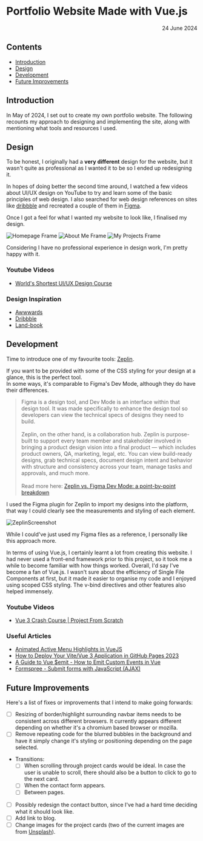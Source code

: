# Portfolio Website Made with Vue.js
<div align="right">24 June 2024</div>

## Contents

- [Introduction](#introduction)
- [Design](#design)
- [Development](#development)
- [Future Improvements](#future-improvements)

<a id="introduction"></a>
## Introduction

In May of 2024, I set out to create my own portfolio website. The following recounts my approach to designing and implementing the site, along with mentioning what tools and resources I used.

<a id="design"></a>
## Design

To be honest, I originally had a **very different** design for the website, but it wasn't quite as professional as I wanted it to be so I ended up redesigning it.

In hopes of doing better the second time around, I watched a few videos about UI/UX design on YouTube to try and learn some of the basic principles of web design. 
I also searched for web design references on sites like [dribbble](https://dribbble.com/) and recreated a couple of them in [Figma](https://www.figma.com/).

Once I got a feel for what I wanted my website to look like, I finalised my design.

![Homepage Frame](https://github.com/kaseypsbrice/kaseypsbrice.github.io/assets/97709643/18c87d63-e9a1-445f-aa96-6d305e51cf0b)
![About Me Frame](https://github.com/kaseypsbrice/kaseypsbrice.github.io/assets/97709643/b073fe8f-5448-4a75-aa87-17c36e6bac9f)
![My Projects Frame](https://github.com/kaseypsbrice/kaseypsbrice.github.io/assets/97709643/db9e7054-ffe3-4681-8d56-c78e14f4542c)

Considering I have no professional experience in design work, I'm pretty happy with it.

### Youtube Videos

* [World's Shortest UI/UX Design Course](https://youtu.be/wIuVvCuiJhU?si=6n3PO68cTg725c7q)

### Design Inspiration

* [Awwwards](https://www.awwwards.com/)
* [Dribbble](https://dribbble.com/)
* [Land-book](https://land-book.com/)

<a id="development"></a>
## Development

Time to introduce one of my favourite tools: [Zeplin](https://zeplin.io/).

If you want to be provided with some of the CSS styling for your design at a glance, this is the perfect tool.<br>
In some ways, it's comparable to Figma's Dev Mode, although they do have their differences.

> Figma is a design tool, and Dev Mode is an interface within that design tool. It was made specifically to enhance the design tool so developers can view the technical specs of designs they need to build.
> <br><br>
> Zeplin, on the other hand, is a collaboration hub. Zeplin is purpose-built to support every team member and stakeholder involved in bringing a product design vision into a final product — which includes product owners, QA, marketing, legal, etc. You can view build-ready designs, grab technical specs, document design intent and behavior with structure and consistency across your team, manage tasks and approvals, and much more.
> <br><br>
> Read more here: [Zeplin vs. Figma Dev Mode: a point-by-point breakdown](https://blog.zeplin.io/zeplin-vs-dev-mode)

I used the Figma plugin for Zeplin to import my designs into the platform, that way I could clearly see
the measurements and styling of each element.

![ZeplinScreenshot](https://github.com/kaseypsbrice/kaseypsbrice.github.io/assets/97709643/147a4ff6-5e90-4834-9a18-052727684d38)

While I could've just used my Figma files as a reference, I personally like this approach more.

In terms of using Vue.js, I certainly learnt a lot from creating this website. I had never used a front-end framework prior to this project,
so it took me a while to become familiar with how things worked. Overall, I'd say I've become a fan of Vue.js. I wasn't sure about the efficiency 
of Single File Components at first, but it made it easier to organise my code and I enjoyed using scoped CSS styling. The v-bind directives and other
features also helped immensely.

### Youtube Videos

* [Vue 3 Crash Course | Project From Scratch](https://youtu.be/KTFH4P8unUQ?si=Z-RPVZob47xR16QX)

### Useful Articles

* [Animated Active Menu Highlights in VueJS](https://learnvue.co/articles/vue-animated-menu)
* [How to Deploy Your Vite/Vue 3 Application in GitHub Pages 2023](https://mkay11.medium.com/how-to-deploy-your-vite-vue-3-application-in-github-pages-2023-2b842f50576a)
* [A Guide to Vue $emit - How to Emit Custom Events in Vue](https://learnvue.co/articles/vue-emit-guide)
* [Formspree - Submit forms with JavaScript (AJAX)](https://help.formspree.io/hc/en-us/articles/360013470814-Submit-forms-with-JavaScript-AJAX)

<a id="future-improvements"></a>
## Future Improvements

Here's a list of fixes or improvements that I intend to make going forwards:

- [ ] Resizing of border/highlight surrounding navbar items needs to be consistent across different browsers. It currently appears different depending on whether it's a chromium based browser or mozilla.
- [ ] Remove repeating code for the blurred bubbles in the background and have it simply change it's styling or positioning depending on the page selected.
* Transitions:
  - [ ] When scrolling through project cards would be ideal. In case the user is unable to scroll, there should also be a button to click to go to the next card.
  - [ ] When the contact form appears.
  - [ ] Between pages.
- [ ] Possibly redesign the contact button, since I've had a hard time deciding what it should look like.
- [ ] Add link to blog.
- [ ] Change images for the project cards (two of the current images are from [Unsplash](https://unsplash.com/)).
